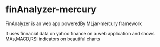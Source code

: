 # finAnalyzer-mercury
FinAnalyzer is an web app poweredBy MLjar-mercury framework

It uses finnacial data on yahoo finance on a web application and shows MAs,MACD,RSI indicators on beautiful charts
